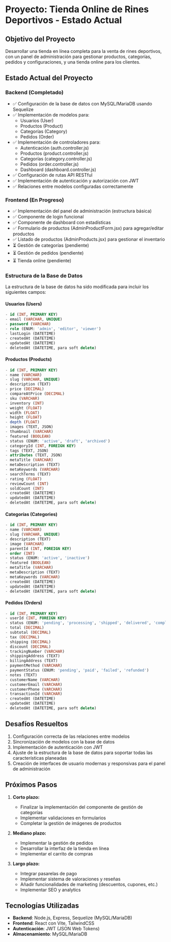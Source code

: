 # Proyecto: Tienda Online de Rines Deportivos - Estado Actual

## Objetivo del Proyecto
Desarrollar una tienda en línea completa para la venta de rines deportivos, con un panel de administración para gestionar productos, categorías, pedidos y configuraciones, y una tienda online para los clientes.

## Estado Actual del Proyecto

### Backend (Completado)
- ✅ Configuración de la base de datos con MySQL/MariaDB usando Sequelize
- ✅ Implementación de modelos para:
  - Usuarios (User)
  - Productos (Product)
  - Categorías (Category)
  - Pedidos (Order)
- ✅ Implementación de controladores para:
  - Autenticación (auth.controller.js)
  - Productos (product.controller.js)
  - Categorías (category.controller.js)
  - Pedidos (order.controller.js)
  - Dashboard (dashboard.controller.js)
- ✅ Configuración de rutas API RESTful
- ✅ Implementación de autenticación y autorización con JWT
- ✅ Relaciones entre modelos configuradas correctamente

### Frontend (En Progreso)
- ✅ Implementación del panel de administración (estructura básica)
- ✅ Componente de login funcional
- ✅ Componente de dashboard con estadísticas
- ✅ Formulario de productos (AdminProductForm.jsx) para agregar/editar productos
- ✅ Listado de productos (AdminProducts.jsx) para gestionar el inventario
- ⏳ Gestión de categorías (pendiente)
- ⏳ Gestión de pedidos (pendiente)
- ⏳ Tienda online (pendiente)

### Estructura de la Base de Datos
La estructura de la base de datos ha sido modificada para incluir los siguientes campos:

#### Usuarios (Users)
```sql
- id (INT, PRIMARY KEY)
- email (VARCHAR, UNIQUE)
- password (VARCHAR)
- role (ENUM: 'admin', 'editor', 'viewer')
- lastLogin (DATETIME)
- createdAt (DATETIME)
- updatedAt (DATETIME)
- deletedAt (DATETIME, para soft delete)
```

#### Productos (Products)
```sql
- id (INT, PRIMARY KEY)
- name (VARCHAR)
- slug (VARCHAR, UNIQUE)
- description (TEXT)
- price (DECIMAL)
- compareAtPrice (DECIMAL)
- sku (VARCHAR)
- inventory (INT)
- weight (FLOAT)
- width (FLOAT)
- height (FLOAT)
- depth (FLOAT)
- images (TEXT, JSON)
- thumbnail (VARCHAR)
- featured (BOOLEAN)
- status (ENUM: 'active', 'draft', 'archived')
- categoryId (INT, FOREIGN KEY)
- tags (TEXT, JSON)
- attributes (TEXT, JSON)
- metaTitle (VARCHAR)
- metaDescription (TEXT)
- metaKeywords (VARCHAR)
- searchTerms (TEXT)
- rating (FLOAT)
- reviewCount (INT)
- soldCount (INT)
- createdAt (DATETIME)
- updatedAt (DATETIME)
- deletedAt (DATETIME, para soft delete)
```

#### Categorías (Categories)
```sql
- id (INT, PRIMARY KEY)
- name (VARCHAR)
- slug (VARCHAR, UNIQUE)
- description (TEXT)
- image (VARCHAR)
- parentId (INT, FOREIGN KEY)
- order (INT)
- status (ENUM: 'active', 'inactive')
- featured (BOOLEAN)
- metaTitle (VARCHAR)
- metaDescription (TEXT)
- metaKeywords (VARCHAR)
- createdAt (DATETIME)
- updatedAt (DATETIME)
- deletedAt (DATETIME, para soft delete)
```

#### Pedidos (Orders)
```sql
- id (INT, PRIMARY KEY)
- userId (INT, FOREIGN KEY)
- status (ENUM: 'pending', 'processing', 'shipped', 'delivered', 'completed', 'cancelled')
- total (DECIMAL)
- subtotal (DECIMAL)
- tax (DECIMAL)
- shipping (DECIMAL)
- discount (DECIMAL)
- trackingNumber (VARCHAR)
- shippingAddress (TEXT)
- billingAddress (TEXT)
- paymentMethod (VARCHAR)
- paymentStatus (ENUM: 'pending', 'paid', 'failed', 'refunded')
- notes (TEXT)
- customerName (VARCHAR)
- customerEmail (VARCHAR)
- customerPhone (VARCHAR)
- transactionId (VARCHAR)
- createdAt (DATETIME)
- updatedAt (DATETIME)
- deletedAt (DATETIME, para soft delete)
```

## Desafíos Resueltos
1. Configuración correcta de las relaciones entre modelos
2. Sincronización de modelos con la base de datos
3. Implementación de autenticación con JWT
4. Ajuste de la estructura de la base de datos para soportar todas las características planeadas
5. Creación de interfaces de usuario modernas y responsivas para el panel de administración

## Próximos Pasos
1. **Corto plazo:**
   - Finalizar la implementación del componente de gestión de categorías
   - Implementar validaciones en formularios
   - Completar la gestión de imágenes de productos

2. **Mediano plazo:**
   - Implementar la gestión de pedidos
   - Desarrollar la interfaz de la tienda en línea
   - Implementar el carrito de compras

3. **Largo plazo:**
   - Integrar pasarelas de pago
   - Implementar sistema de valoraciones y reseñas
   - Añadir funcionalidades de marketing (descuentos, cupones, etc.)
   - Implementar SEO y analytics

## Tecnologías Utilizadas
- **Backend**: Node.js, Express, Sequelize (MySQL/MariaDB)
- **Frontend**: React con Vite, TailwindCSS
- **Autenticación**: JWT (JSON Web Tokens)
- **Almacenamiento**: MySQL/MariaDB